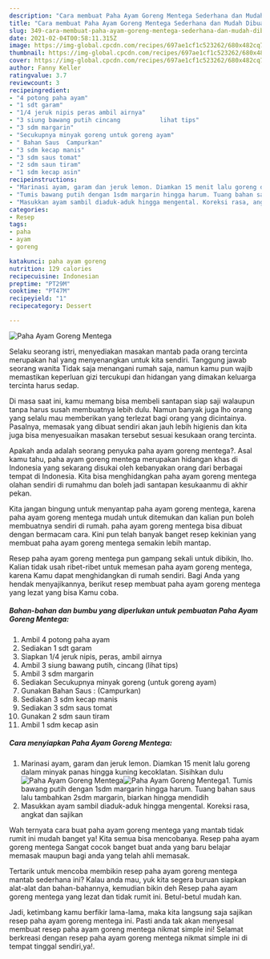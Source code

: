 ```yaml
---
description: "Cara membuat Paha Ayam Goreng Mentega Sederhana dan Mudah Dibuat"
title: "Cara membuat Paha Ayam Goreng Mentega Sederhana dan Mudah Dibuat"
slug: 349-cara-membuat-paha-ayam-goreng-mentega-sederhana-dan-mudah-dibuat
date: 2021-02-04T00:58:11.315Z
image: https://img-global.cpcdn.com/recipes/697ae1cf1c523262/680x482cq70/paha-ayam-goreng-mentega-foto-resep-utama.jpg
thumbnail: https://img-global.cpcdn.com/recipes/697ae1cf1c523262/680x482cq70/paha-ayam-goreng-mentega-foto-resep-utama.jpg
cover: https://img-global.cpcdn.com/recipes/697ae1cf1c523262/680x482cq70/paha-ayam-goreng-mentega-foto-resep-utama.jpg
author: Fanny Keller
ratingvalue: 3.7
reviewcount: 3
recipeingredient:
- "4 potong paha ayam"
- "1 sdt garam"
- "1/4 jeruk nipis peras ambil airnya"
- "3 siung bawang putih cincang           lihat tips"
- "3 sdm margarin"
- "Secukupnya minyak goreng untuk goreng ayam"
- " Bahan Saus  Campurkan"
- "3 sdm kecap manis"
- "3 sdm saus tomat"
- "2 sdm saun tiram"
- "1 sdm kecap asin"
recipeinstructions:
- "Marinasi ayam, garam dan jeruk lemon. Diamkan 15 menit lalu goreng dalam minyak panas hingga kuning kecoklatan. Sisihkan dulu"
- "Tumis bawang putih dengan 1sdm margarin hingga harum. Tuang bahan saus lalu tambahkan 2sdm margarin, biarkan hingga mendidih"
- "Masukkan ayam sambil diaduk-aduk hingga mengental. Koreksi rasa, angkat dan sajikan"
categories:
- Resep
tags:
- paha
- ayam
- goreng

katakunci: paha ayam goreng 
nutrition: 129 calories
recipecuisine: Indonesian
preptime: "PT29M"
cooktime: "PT47M"
recipeyield: "1"
recipecategory: Dessert

---
```



![Paha Ayam Goreng Mentega](https://img-global.cpcdn.com/recipes/697ae1cf1c523262/680x482cq70/paha-ayam-goreng-mentega-foto-resep-utama.jpg)

Selaku seorang istri, menyediakan masakan mantab pada orang tercinta merupakan hal yang menyenangkan untuk kita sendiri. Tanggung jawab seorang  wanita Tidak saja menangani rumah saja, namun kamu pun wajib memastikan keperluan gizi tercukupi dan hidangan yang dimakan keluarga tercinta harus sedap.

Di masa  saat ini, kamu memang bisa membeli santapan siap saji walaupun tanpa harus susah membuatnya lebih dulu. Namun banyak juga lho orang yang selalu mau memberikan yang terlezat bagi orang yang dicintainya. Pasalnya, memasak yang dibuat sendiri akan jauh lebih higienis dan kita juga bisa menyesuaikan masakan tersebut sesuai kesukaan orang tercinta. 



Apakah anda adalah seorang penyuka paha ayam goreng mentega?. Asal kamu tahu, paha ayam goreng mentega merupakan hidangan khas di Indonesia yang sekarang disukai oleh kebanyakan orang dari berbagai tempat di Indonesia. Kita bisa menghidangkan paha ayam goreng mentega olahan sendiri di rumahmu dan boleh jadi santapan kesukaanmu di akhir pekan.

Kita jangan bingung untuk menyantap paha ayam goreng mentega, karena paha ayam goreng mentega mudah untuk ditemukan dan kalian pun boleh membuatnya sendiri di rumah. paha ayam goreng mentega bisa dibuat dengan bermacam cara. Kini pun telah banyak banget resep kekinian yang membuat paha ayam goreng mentega semakin lebih mantap.

Resep paha ayam goreng mentega pun gampang sekali untuk dibikin, lho. Kalian tidak usah ribet-ribet untuk memesan paha ayam goreng mentega, karena Kamu dapat menghidangkan di rumah sendiri. Bagi Anda yang hendak menyajikannya, berikut resep membuat paha ayam goreng mentega yang lezat yang bisa Kamu coba.

<!--inarticleads1-->

##### Bahan-bahan dan bumbu yang diperlukan untuk pembuatan Paha Ayam Goreng Mentega:

1. Ambil 4 potong paha ayam
1. Sediakan 1 sdt garam
1. Siapkan 1/4 jeruk nipis, peras, ambil airnya
1. Ambil 3 siung bawang putih, cincang           (lihat tips)
1. Ambil 3 sdm margarin
1. Sediakan Secukupnya minyak goreng (untuk goreng ayam)
1. Gunakan  Bahan Saus : (Campurkan)
1. Sediakan 3 sdm kecap manis
1. Sediakan 3 sdm saus tomat
1. Gunakan 2 sdm saun tiram
1. Ambil 1 sdm kecap asin




<!--inarticleads2-->

##### Cara menyiapkan Paha Ayam Goreng Mentega:

1. Marinasi ayam, garam dan jeruk lemon. Diamkan 15 menit lalu goreng dalam minyak panas hingga kuning kecoklatan. Sisihkan dulu
<img src="https://img-global.cpcdn.com/steps/904b24b1add1e630/160x128cq70/paha-ayam-goreng-mentega-langkah-memasak-1-foto.jpg" alt="Paha Ayam Goreng Mentega"><img src="https://img-global.cpcdn.com/steps/bdb8bbc1c6e61d84/160x128cq70/paha-ayam-goreng-mentega-langkah-memasak-1-foto.jpg" alt="Paha Ayam Goreng Mentega">1. Tumis bawang putih dengan 1sdm margarin hingga harum. Tuang bahan saus lalu tambahkan 2sdm margarin, biarkan hingga mendidih
1. Masukkan ayam sambil diaduk-aduk hingga mengental. Koreksi rasa, angkat dan sajikan




Wah ternyata cara buat paha ayam goreng mentega yang mantab tidak rumit ini mudah banget ya! Kita semua bisa mencobanya. Resep paha ayam goreng mentega Sangat cocok banget buat anda yang baru belajar memasak maupun bagi anda yang telah ahli memasak.

Tertarik untuk mencoba membikin resep paha ayam goreng mentega mantab sederhana ini? Kalau anda mau, yuk kita segera buruan siapkan alat-alat dan bahan-bahannya, kemudian bikin deh Resep paha ayam goreng mentega yang lezat dan tidak rumit ini. Betul-betul mudah kan. 

Jadi, ketimbang kamu berfikir lama-lama, maka kita langsung saja sajikan resep paha ayam goreng mentega ini. Pasti anda tak akan menyesal membuat resep paha ayam goreng mentega nikmat simple ini! Selamat berkreasi dengan resep paha ayam goreng mentega nikmat simple ini di tempat tinggal sendiri,ya!.

